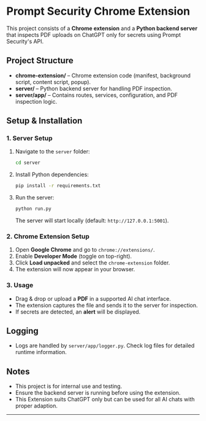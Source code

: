 
# Prompt Security Chrome Extension

This project consists of a **Chrome extension** and a **Python backend server** that inspects PDF uploads on ChatGPT only for secrets using Prompt Security's API.

## Project Structure
- **chrome-extension/** – Chrome extension code (manifest, background script, content script, popup).
- **server/** – Python backend server for handling PDF inspection.
- **server/app/** – Contains routes, services, configuration, and PDF inspection logic.

## Setup & Installation

### 1. Server Setup
1. Navigate to the `server` folder:
   ```bash
   cd server
   ```
2. Install Python dependencies:
   ```bash
   pip install -r requirements.txt
   ```
3. Run the server:
   ```bash
   python run.py
   ```
   The server will start locally (default: `http://127.0.0.1:5001`).

### 2. Chrome Extension Setup
1. Open **Google Chrome** and go to `chrome://extensions/`.
2. Enable **Developer Mode** (toggle on top-right).
3. Click **Load unpacked** and select the `chrome-extension` folder.
4. The extension will now appear in your browser.

### 3. Usage
- Drag & drop or upload a **PDF** in a supported AI chat interface.
- The extension captures the file and sends it to the server for inspection.
- If secrets are detected, an **alert** will be displayed.

## Logging
- Logs are handled by `server/app/logger.py`. Check log files for detailed runtime information.

## Notes
- This project is for internal use and testing.
- Ensure the backend server is running before using the extension.
- This Extension suits ChatGPT only but can be used for all AI chats with proper adaption.
---
